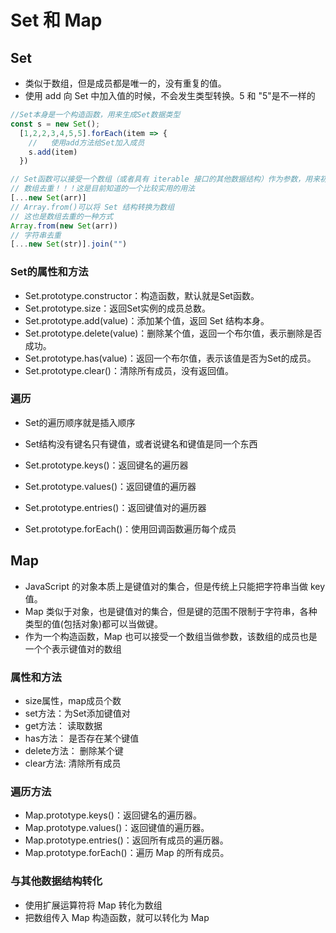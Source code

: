<!--
 * @Author: x09898 coder_xujie@163.com
 * @Date: 2022-05-09 20:54:21
 * @LastEditors: x09898 coder_xujie@163.com
 * @FilePath: \HTML-CSS-Javascript-\JAVAScript+ES6\ES6\Set 和 Map数据结构.md
 * @Description: Set和Map两种全新的数据结构
-->
# Set 和 Map

## Set

* 类似于数组，但是成员都是唯一的，没有重复的值。
* 使用 add 向 Set 中加入值的时候，不会发生类型转换。5 和 "5"是不一样的

```js
//Set本身是一个构造函数，用来生成Set数据类型
const s = new Set();
  [1,2,2,3,4,5,5].forEach(item => {
    //   使用add方法给Set加入成员
    s.add(item)
  })

// Set函数可以接受一个数组（或者具有 iterable 接口的其他数据结构）作为参数，用来初始化。
// 数组去重！！！这是目前知道的一个比较实用的用法
[...new Set(arr)]
// Array.from()可以将 Set 结构转换为数组
// 这也是数组去重的一种方式
Array.from(new Set(arr))
// 字符串去重
[...new Set(str)].join("")
```

### Set的属性和方法

* Set.prototype.constructor：构造函数，默认就是Set函数。
* Set.prototype.size：返回Set实例的成员总数。
* Set.prototype.add(value)：添加某个值，返回 Set 结构本身。
* Set.prototype.delete(value)：删除某个值，返回一个布尔值，表示删除是否成功。
* Set.prototype.has(value)：返回一个布尔值，表示该值是否为Set的成员。
* Set.prototype.clear()：清除所有成员，没有返回值。

### 遍历

* Set的遍历顺序就是插入顺序
* Set结构没有键名只有键值，或者说键名和键值是同一个东西

* Set.prototype.keys()：返回键名的遍历器
* Set.prototype.values()：返回键值的遍历器
* Set.prototype.entries()：返回键值对的遍历器
* Set.prototype.forEach()：使用回调函数遍历每个成员

## Map

* JavaScript 的对象本质上是键值对的集合，但是传统上只能把字符串当做 key 值。
* Map 类似于对象，也是键值对的集合，但是键的范围不限制于字符串，各种类型的值(包括对象)都可以当做键。
* 作为一个构造函数，Map 也可以接受一个数组当做参数，该数组的成员也是一个个表示键值对的数组

### 属性和方法

* size属性，map成员个数
* set方法：为Set添加键值对
* get方法： 读取数据
* has方法： 是否存在某个键值
* delete方法： 删除某个键
* clear方法: 清除所有成员

### 遍历方法

* Map.prototype.keys()：返回键名的遍历器。
* Map.prototype.values()：返回键值的遍历器。
* Map.prototype.entries()：返回所有成员的遍历器。
* Map.prototype.forEach()：遍历 Map 的所有成员。

### 与其他数据结构转化

* 使用扩展运算符将 Map 转化为数组
* 把数组传入 Map 构造函数，就可以转化为 Map
